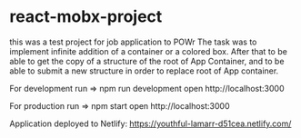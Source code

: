 # react-mobx-project
this was a test project for job application to POWr
The task was to implement infinite addition of a container or a colored box.
After that to be able to get the copy of a structure of the root of App Container, 
and to be able to submit a new structure in order to replace root of App container.

For development run => 
npm run development
open http://localhost:3000

For production run =>
npm start
open http://localhost:3000

Application deployed to Netlify: https://youthful-lamarr-d51cea.netlify.com/
